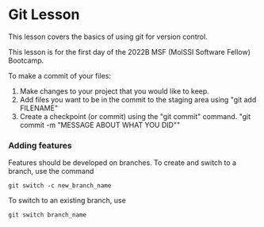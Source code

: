 # Git Lesson

This lesson covers the basics of using git for version control.

This lesson is for the first day of the 2022B MSF (MolSSI Software Fellow) Bootcamp.

To make a commit of your files:
1. Make changes to your project that you would like to keep.
2. Add files you want to be in the commit to the staging area using "git add FILENAME"
3. Create a checkpoint (or commit) using the "git commit" command. "git commit -m "MESSAGE ABOUT WHAT YOU DID""
 
### Adding features
Features should be developed on branches.
To create and switch to a branch, use the command

`git switch -c new_branch_name`

To switch to an existing branch, use

`git switch branch_name`